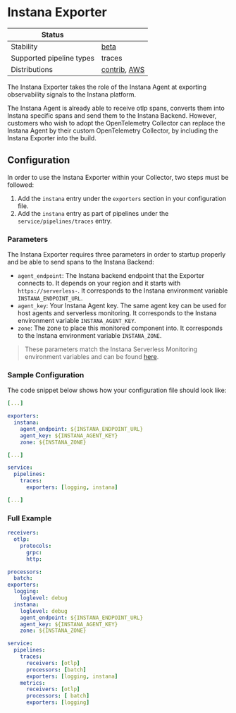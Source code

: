 # Instana Exporter

| Status                   |                  |
| ------------------------ |------------------|
| Stability                | [beta]           |
| Supported pipeline types | traces           |
| Distributions            | [contrib], [AWS] |

The Instana Exporter takes the role of the Instana Agent at exporting observability signals to the Instana platform.

The Instana Agent is already able to receive otlp spans, converts them into Instana specific spans and send them to the Instana Backend.
However, customers who wish to adopt the OpenTelemetry Collector can replace the Instana Agent by their custom OpenTelemetry Collector, by including the Instana Exporter into the build.


## Configuration

In order to use the Instana Exporter within your Collector, two steps must be followed:

1. Add the ``instana`` entry under the ``exporters`` section in your configuration file.
1. Add the ``instana`` entry as part of pipelines under the ``service/pipelines/traces`` entry.

### Parameters

The Instana Exporter requires three parameters in order to startup properly and be able to send spans to the Instana Backend:

 * ``agent_endpoint``: The Instana backend endpoint that the Exporter connects to. It depends on your region and it starts with ``https://serverless-``. It corresponds to the Instana environment variable ``INSTANA_ENDPOINT_URL``.
 * ``agent_key``: Your Instana Agent key. The same agent key can be used for host agents and serverless monitoring. It corresponds to the Instana environment variable ``INSTANA_AGENT_KEY``.
 * ``zone``: The zone to place this monitored component into. It corresponds to the Instana environment variable ``INSTANA_ZONE``.

> These parameters match the Instana Serverless Monitoring environment variables and can be found [here](https://www.ibm.com/docs/en/instana-observability/current?topic=references-environment-variables#serverless-monitoring).

### Sample Configuration

The code snippet below shows how your configuration file should look like:

```yaml
[...]

exporters:
  instana:
    agent_endpoint: ${INSTANA_ENDPOINT_URL}
    agent_key: ${INSTANA_AGENT_KEY}
    zone: ${INSTANA_ZONE}

[...]

service:
  pipelines:
    traces:
      exporters: [logging, instana]

[...]
```

### Full Example

```yaml
receivers:
  otlp:
    protocols:
      grpc:
      http:

processors:
  batch:
exporters:
  logging:
    loglevel: debug
  instana:
    loglevel: debug
    agent_endpoint: ${INSTANA_ENDPOINT_URL}
    agent_key: ${INSTANA_AGENT_KEY}
    zone: ${INSTANA_ZONE}

service:
  pipelines:
    traces:
      receivers: [otlp]
      processors: [batch]
      exporters: [logging, instana]
    metrics:
      receivers: [otlp]
      processors: [ batch]
      exporters: [logging]
```


[beta]:https://github.com/open-telemetry/opentelemetry-collector#beta
[contrib]:https://github.com/open-telemetry/opentelemetry-collector-releases/tree/main/distributions/otelcol-contrib
[AWS]:https://aws-otel.github.io/docs/partners/dynatrace
